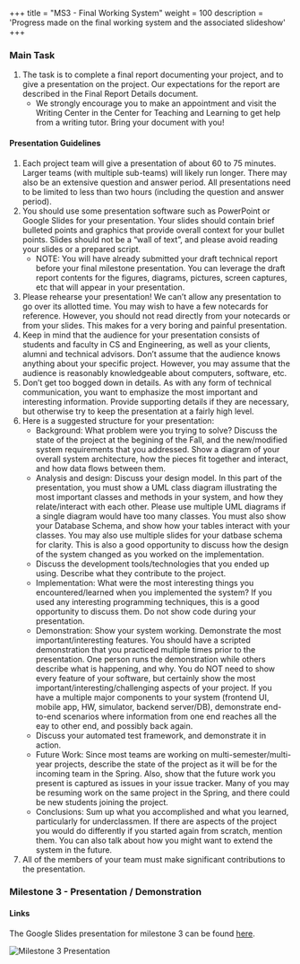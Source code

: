 +++
title = "MS3 - Final Working System"
weight = 100
description = 'Progress made on the final working system and the associated slideshow'
+++

### Main Task
1. The task is to complete a final report documenting your project, and to give a presentation on the project. Our expectations for the report are described in the Final Report Details document.
   - We strongly encourage you to make an appointment and visit the Writing Center in the Center for Teaching and Learning to get help from a writing tutor. Bring your document with you!
#### Presentation Guidelines
1. Each project team will give a presentation of about 60 to 75 minutes. Larger teams (with multiple sub-teams) will likely run longer. There may also be an extensive question and answer period. All presentations need to be limited to less than two hours (including the question and answer period).
2. You should use some presentation software such as PowerPoint or Google Slides for your presentation. Your slides should contain brief bulleted points and graphics that provide overall context for your bullet points. Slides should not be a “wall of text”, and please avoid reading your slides or a prepared script.
   - NOTE: You will have already submitted your draft technical report before your final milestone presentation. You can leverage the draft report contents for the figures, diagrams, pictures, screen captures, etc that will appear in your presentation.
3. Please rehearse your presentation! We can’t allow any presentation to go over its allotted time. You may wish to have a few notecards for reference. However, you should not read directly from your notecards or from your slides. This makes for a very boring and painful presentation.
4. Keep in mind that the audience for your presentation consists of students and faculty in CS and Engineering, as well as your clients, alumni and technical advisors. Don’t assume that the audience knows anything about your specific project. However, you may assume that the audience is reasonably knowledgeable about computers, software, etc.
5. Don’t get too bogged down in details. As with any form of technical communication, you want to emphasize the most important and interesting information. Provide supporting details if they are necessary, but otherwise try to keep the presentation at a fairly high level.
6. Here is a suggested structure for your presentation:
   - Background: What problem were you trying to solve? Discuss the state of the project at the begining of the Fall, and the new/modified system requirements that you addressed. Show a diagram of your overall system architecture, how the pieces fit together and interact, and how data flows between them.
   - Analysis and design: Discuss your design model. In this part of the presentation, you must show a UML class diagram illustrating the most important classes and methods in your system, and how they relate/interact with each other. Please use multiple UML diagrams if a single diagram would have too many classes. You must also show your Database Schema, and show how your tables interact with your classes. You may also use multiple slides for your datbase schema for clarity. This is also a good opportunity to discuss how the design of the system changed as you worked on the implementation.
   - Discuss the development tools/technologies that you ended up using. Describe what they contribute to the project.
   - Implementation: What were the most interesting things you encountered/learned when you implemented the system? If you used any interesting programming techniques, this is a good opportunity to discuss them. Do not show code during your presentation.
   - Demonstration: Show your system working. Demonstrate the most important/interesting features. You should have a scripted demonstration that you practiced multiple times prior to the presentation. One person runs the demonstration while others describe what is happening, and why. You do NOT need to show every feature of your software, but certainly show the most important/interesting/challenging aspects of your project. If you have a multiple major components to your system (frontend UI, mobile app, HW, simulator, backend server/DB), demonstrate end-to-end scenarios where information from one end reaches all the eay to other end, and possibly back again.
   - Discuss your automated test framework, and demonstrate it in action.
   - Future Work: Since most teams are working on multi-semester/multi-year projects, describe the state of the project as it will be for the incoming team in the Spring. Also, show that the future work you present is captured as issues in your issue tracker. Many of you may be resuming work on the same project in the Spring, and there could be new students joining the project.
   - Conclusions: Sum up what you accomplished and what you learned, particularly for underclassmen. If there are aspects of the project you would do differently if you started again from scratch, mention them. You can also talk about how you might want to extend the system in the future.
7. All of the members of your team must make significant contributions to the presentation.

### Milestone 3 - Presentation / Demonstration
#### Links
The Google Slides presentation for milestone 3 can be found [here](https://docs.google.com/presentation/d/16aQrNHLUBLhj_hsnZceSQvtIxRZ9tp1HctWL3ttBOro/edit#slide=id.g29972c97951_7_17235).

![Milestone 3 Presentation](https://github.com/YCP-Rev-Metrix/Wiki/assets/79937590/8dce0fca-fdbb-49a0-9552-881b011160c7)
